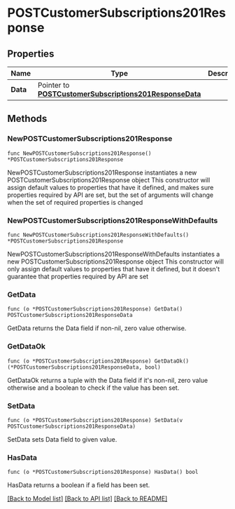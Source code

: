 # POSTCustomerSubscriptions201Response

## Properties

Name | Type | Description | Notes
------------ | ------------- | ------------- | -------------
**Data** | Pointer to [**POSTCustomerSubscriptions201ResponseData**](POSTCustomerSubscriptions201ResponseData.md) |  | [optional] 

## Methods

### NewPOSTCustomerSubscriptions201Response

`func NewPOSTCustomerSubscriptions201Response() *POSTCustomerSubscriptions201Response`

NewPOSTCustomerSubscriptions201Response instantiates a new POSTCustomerSubscriptions201Response object
This constructor will assign default values to properties that have it defined,
and makes sure properties required by API are set, but the set of arguments
will change when the set of required properties is changed

### NewPOSTCustomerSubscriptions201ResponseWithDefaults

`func NewPOSTCustomerSubscriptions201ResponseWithDefaults() *POSTCustomerSubscriptions201Response`

NewPOSTCustomerSubscriptions201ResponseWithDefaults instantiates a new POSTCustomerSubscriptions201Response object
This constructor will only assign default values to properties that have it defined,
but it doesn't guarantee that properties required by API are set

### GetData

`func (o *POSTCustomerSubscriptions201Response) GetData() POSTCustomerSubscriptions201ResponseData`

GetData returns the Data field if non-nil, zero value otherwise.

### GetDataOk

`func (o *POSTCustomerSubscriptions201Response) GetDataOk() (*POSTCustomerSubscriptions201ResponseData, bool)`

GetDataOk returns a tuple with the Data field if it's non-nil, zero value otherwise
and a boolean to check if the value has been set.

### SetData

`func (o *POSTCustomerSubscriptions201Response) SetData(v POSTCustomerSubscriptions201ResponseData)`

SetData sets Data field to given value.

### HasData

`func (o *POSTCustomerSubscriptions201Response) HasData() bool`

HasData returns a boolean if a field has been set.


[[Back to Model list]](../README.md#documentation-for-models) [[Back to API list]](../README.md#documentation-for-api-endpoints) [[Back to README]](../README.md)


